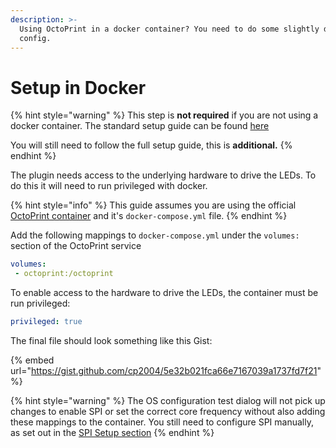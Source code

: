 ```yaml
---
description: >-
  Using OctoPrint in a docker container? You need to do some slightly different
  config.
---
```


# Setup in Docker

{% hint style="warning" %}
This step is **not required** if you are not using a docker container. The standard setup guide can be found [here](setup-guide-1/)

You will still need to follow the full setup guide, this is **additional.**
{% endhint %}

The plugin needs access to the underlying hardware to drive the LEDs. To do this it will need to run privileged with docker.

{% hint style="info" %}
This guide assumes you are using the official [OctoPrint container](https://github.com/OctoPrint/octoprint-docker) and it's `docker-compose.yml` file.
{% endhint %}

Add the following mappings to `docker-compose.yml` under the `volumes:` section of the OctoPrint service

```yaml
volumes:
 - octoprint:/octoprint
```

To enable access to the hardware to drive the LEDs, the container must be run privileged:

```yaml
privileged: true
```

The final file should look something like this Gist:

{% embed url="https://gist.github.com/cp2004/5e32b021fca66e7167039a1737fd7f21" %}

{% hint style="warning" %}
The OS configuration test dialog will not pick up changes to enable SPI or set the correct core frequency without also adding these mappings to the container. You still need to configure SPI manually, as set out in the [SPI Setup section](setup-guide-1/spi-setup.md)
{% endhint %}
